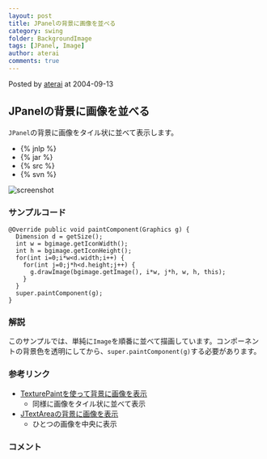 ```yaml
---
layout: post
title: JPanelの背景に画像を並べる
category: swing
folder: BackgroundImage
tags: [JPanel, Image]
author: aterai
comments: true
---
```


Posted by [aterai](http://terai.xrea.jp/aterai.html) at 2004-09-13

## JPanelの背景に画像を並べる
`JPanel`の背景に画像をタイル状に並べて表示します。

- {% jnlp %}
- {% jar %}
- {% src %}
- {% svn %}

<!-- dummy comment line for breaking list -->

![screenshot](https://lh3.googleusercontent.com/_9Z4BYR88imo/TQTH67VnIQI/AAAAAAAAAR8/JMqkIoI8n1Y/s800/BackgroundImage.png)

### サンプルコード
<pre class="prettyprint"><code>@Override public void paintComponent(Graphics g) {
  Dimension d = getSize();
  int w = bgimage.getIconWidth();
  int h = bgimage.getIconHeight();
  for(int i=0;i*w&lt;d.width;i++) {
    for(int j=0;j*h&lt;d.height;j++) {
      g.drawImage(bgimage.getImage(), i*w, j*h, w, h, this);
    }
  }
  super.paintComponent(g);
}
</code></pre>

### 解説
このサンプルでは、単純に`Image`を順番に並べて描画しています。コンポーネントの背景色を透明にしてから、`super.paintComponent(g)`する必要があります。

### 参考リンク
- [TexturePaintを使って背景に画像を表示](http://terai.xrea.jp/Swing/TexturePaint.html)
    - 同様に画像をタイル状に並べて表示
- [JTextAreaの背景に画像を表示](http://terai.xrea.jp/Swing/CentredBackgroundBorder.html)
    - ひとつの画像を中央に表示

<!-- dummy comment line for breaking list -->

### コメント
